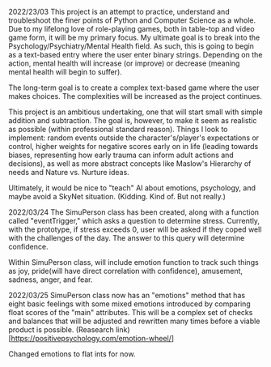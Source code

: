 2022/23/03
This project is an attempt to practice, understand and troubleshoot the finer points of Python and Computer Science as a whole. Due to my lifelong love of role-playing games, both in table-top and video game form, it will be my primary focus. My ultimate goal is to break into the Psychology/Psychiatry/Mental Health field. As such, this is going to begin as a text-based entry where the user enter binary strings. Depending on the action, mental health will increase (or improve) or decrease (meaning mental health will begin to suffer).

The long-term goal is to create a complex text-based game where the user makes choices. The complexities will be increased as the project continues.

This project is an ambitious undertaking, one that will start small with simple addition and subtraction. The goal is, however, to make it seem as realistic as possible (within professional standard reason). Things I look to implement: random events outside the character's/player's expectations or control, higher weights for negative scores early on in life (leading towards biases, representing how early trauma can inform adult actions and decisions), as well as more abstract concepts like Maslow's Hierarchy of needs and Nature vs. Nurture ideas.

Ultimately, it would be nice to "teach" AI about emotions, psychology, and maybe avoid a SkyNet situation. (Kidding. Kind of. But not really.)

2022/03/24
The SimuPerson class has been created, along with a function called "eventTrigger," which asks a question to determine stress. Currently, with the prototype, if stress exceeds 0, user will be asked if they coped well with the challenges of the day. The answer to this query will determine confidence.

Within SimuPerson class, will include emotion function to track such things as joy, pride(will have direct correlation with confidence), amusement, sadness, anger, and fear.

2022/03/25
SimuPerson class now has an "emotions" method that has eight basic feelings with some mixed emotions introduced by comparing float scores of the "main" attributes. This will be a complex set of checks and balances that will be adjusted and rewritten many times before a viable product is possible.
(Reasearch link)[https://positivepsychology.com/emotion-wheel/]

Changed emotions to flat ints for now.